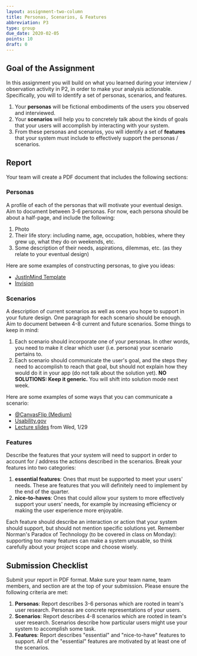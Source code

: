 ```yaml
---
layout: assignment-two-column
title: Personas, Scenarios, & Features
abbreviation: P3
type: group
due_date: 2020-02-05
points: 10
draft: 0
---
```



## Goal of the Assignment
In this assignment you will build on what you learned during your interview / observation activity in P2, in order to make your analysis actionable. Specifically, you will to identify a set of personas, scenarios, and features. 
1. Your **personas** will be fictional embodiments of the users you observed and interviewed.
2. Your **scenarios** will help you to concretely talk about the kinds of goals that your users will accomplish by interacting with your system.
3. From these personas and scenarios, you will identify a set of **features** that your system must include to effectively support the personas / scenarios.


## Report
Your team will create a PDF document that includes the following sections:

### Personas
A profile of each of the personas that will motivate your eventual design. Aim to document between 3-6 personas. For now, each persona should be about a half-page, and include the following:
1. Photo
2. Their life story: including name, age, occupation, hobbies, where they grew up, what they do on weekends, etc.
3. Some description of their needs, aspirations, dilemmas, etc. (as they relate to your eventual design)

Here are some examples of constructing personas, to give you ideas:
* [JustInMind Template](https://www.justinmind.com/blog/user-persona-templates/)
* [Invision](https://www.invisionapp.com/inside-design/user-persona-template/)

### Scenarios
A description of current scenarios as well as ones you hope to support in your future design. One paragraph for each scenario should be enough. Aim to document between 4-8 current and future scenarios. Some things to keep in mind:
1. Each scenario should incorporate one of your personas. In other words, you need to make it clear which user (i.e. persona) your scenario pertains to.
2. Each scenario should communicate the user's goal, and the steps they need to accomplish to reach that goal, but should not explain how they would do it in your app (do not talk about the solution yet). **NO SOLUTIONS: Keep it generic.** You will shift into solution mode next week.

Here are some examples of some ways that you can communicate a scenario:
* [@CanvasFlip (Medium)](https://medium.com/@CanvasFlip/creating-task-scenarios-that-improves-usability-test-results-eece56959d19)
* [Usability.gov](https://www.usability.gov/how-to-and-tools/methods/scenarios.html)
* [Lecture slides](https://docs.google.com/presentation/d/1gDsLo1klkSLfvMFakwy4MCp1iCdsr2jCXrQnMx0UUJ8/edit?usp=sharing) from Wed, 1/29


### Features
Describe the features that your system will need to support in order to account for / address the actions described in the scenarios. Break your features into two categories: 
1. **essential features**: Ones that must be supported to meet your users' needs. These are features that you will definitely need to implement by the end of the quarter. 
2. **nice-to-haves**: Ones that could allow your system to more effectively support your users' needs, for example by increasing efficiency or making the user experience more enjoyable.

Each feature should describe an interaction or action that your system should support, but should not mention specific solutions yet. Remember Norman's Paradox of Technology (to be covered in class on Monday): supporting too many features can make a system unusable, so think carefully about your project scope and choose wisely.


## Submission Checklist
Submit your report in PDF format. Make sure your team name, team members, and section are at the top of your submission. Please ensure the following criteria are met:
1. **Personas**: Report describes 3-6 personas which are rooted in team's user research. Personas are concrete representations of your users.
2. **Scenarios**: Report describes 4-8 scenarios which are rooted in team's user research. Scenarios describe how particular users might use your system to accomplish some task.
3. **Features**: Report describes "essential" and "nice-to-have" features to support. All of the "essential" features are motivated by at least one of the scenarios.
